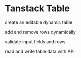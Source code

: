 # Tanstack Table

create an editable dynamic table

add and remove rows dynamically

validate input fields and rows

read and write table data with API
